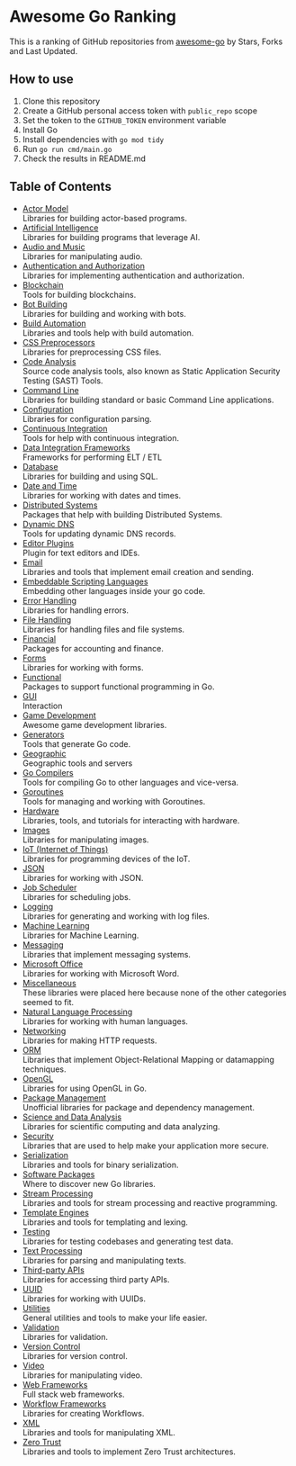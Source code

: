# Awesome Go Ranking

This is a ranking of GitHub repositories from
 [awesome-go](https://github.com/avelino/awesome-go)
 by Stars, Forks and Last Updated.
 
## How to use

1. Clone this repository
1. Create a GitHub personal access token with `public_repo` scope
1. Set the token to the `GITHUB_TOKEN` environment variable
1. Install Go
1. Install dependencies with `go mod tidy`
1. Run `go run cmd/main.go`
1. Check the results in README.md 
 

## Table of Contents

* [Actor Model](docs/Actor-Model.md)<br/>Libraries for building actor-based programs.
* [Artificial Intelligence](docs/Artificial-Intelligence.md)<br/>Libraries for building programs that leverage AI.
* [Audio and Music](docs/Audio-and-Music.md)<br/>Libraries for manipulating audio.
* [Authentication and Authorization](docs/Authentication-and-Authorization.md)<br/>Libraries for implementing authentication and authorization.
* [Blockchain](docs/Blockchain.md)<br/>Tools for building blockchains.
* [Bot Building](docs/Bot-Building.md)<br/>Libraries for building and working with bots.
* [Build Automation](docs/Build-Automation.md)<br/>Libraries and tools help with build automation.
* [CSS Preprocessors](docs/CSS-Preprocessors.md)<br/>Libraries for preprocessing CSS files.
* [Code Analysis](docs/Code-Analysis.md)<br/>Source code analysis tools, also known as Static Application Security Testing (SAST) Tools.
* [Command Line](docs/Command-Line.md)<br/>Libraries for building standard or basic Command Line applications.
* [Configuration](docs/Configuration.md)<br/>Libraries for configuration parsing.
* [Continuous Integration](docs/Continuous-Integration.md)<br/>Tools for help with continuous integration.
* [Data Integration Frameworks](docs/Data-Integration-Frameworks.md)<br/>Frameworks for performing ELT / ETL
* [Database](docs/Database.md)<br/>Libraries for building and using SQL.
* [Date and Time](docs/Date-and-Time.md)<br/>Libraries for working with dates and times.
* [Distributed Systems](docs/Distributed-Systems.md)<br/>Packages that help with building Distributed Systems.
* [Dynamic DNS](docs/Dynamic-DNS.md)<br/>Tools for updating dynamic DNS records.
* [Editor Plugins](docs/Editor-Plugins.md)<br/>Plugin for text editors and IDEs.
* [Email](docs/Email.md)<br/>Libraries and tools that implement email creation and sending.
* [Embeddable Scripting Languages](docs/Embeddable-Scripting-Languages.md)<br/>Embedding other languages inside your go code.
* [Error Handling](docs/Error-Handling.md)<br/>Libraries for handling errors.
* [File Handling](docs/File-Handling.md)<br/>Libraries for handling files and file systems.
* [Financial](docs/Financial.md)<br/>Packages for accounting and finance.
* [Forms](docs/Forms.md)<br/>Libraries for working with forms.
* [Functional](docs/Functional.md)<br/>Packages to support functional programming in Go.
* [GUI](docs/GUI.md)<br/>Interaction
* [Game Development](docs/Game-Development.md)<br/>Awesome game development libraries.
* [Generators](docs/Generators.md)<br/>Tools that generate Go code.
* [Geographic](docs/Geographic.md)<br/>Geographic tools and servers
* [Go Compilers](docs/Go-Compilers.md)<br/>Tools for compiling Go to other languages and vice-versa.
* [Goroutines](docs/Goroutines.md)<br/>Tools for managing and working with Goroutines.
* [Hardware](docs/Hardware.md)<br/>Libraries, tools, and tutorials for interacting with hardware.
* [Images](docs/Images.md)<br/>Libraries for manipulating images.
* [IoT (Internet of Things)](docs/IoT-(Internet-of-Things).md)<br/>Libraries for programming devices of the IoT.
* [JSON](docs/JSON.md)<br/>Libraries for working with JSON.
* [Job Scheduler](docs/Job-Scheduler.md)<br/>Libraries for scheduling jobs.
* [Logging](docs/Logging.md)<br/>Libraries for generating and working with log files.
* [Machine Learning](docs/Machine-Learning.md)<br/>Libraries for Machine Learning.
* [Messaging](docs/Messaging.md)<br/>Libraries that implement messaging systems.
* [Microsoft Office](docs/Microsoft-Office.md)<br/>Libraries for working with Microsoft Word.
* [Miscellaneous](docs/Miscellaneous.md)<br/>These libraries were placed here because none of the other categories seemed to fit.
* [Natural Language Processing](docs/Natural-Language-Processing.md)<br/>Libraries for working with human languages.
* [Networking](docs/Networking.md)<br/>Libraries for making HTTP requests.
* [ORM](docs/ORM.md)<br/>Libraries that implement Object-Relational Mapping or datamapping techniques.
* [OpenGL](docs/OpenGL.md)<br/>Libraries for using OpenGL in Go.
* [Package Management](docs/Package-Management.md)<br/>Unofficial libraries for package and dependency management.
* [Science and Data Analysis](docs/Science-and-Data-Analysis.md)<br/>Libraries for scientific computing and data analyzing.
* [Security](docs/Security.md)<br/>Libraries that are used to help make your application more secure.
* [Serialization](docs/Serialization.md)<br/>Libraries and tools for binary serialization.
* [Software Packages](docs/Software-Packages.md)<br/>Where to discover new Go libraries.
* [Stream Processing](docs/Stream-Processing.md)<br/>Libraries and tools for stream processing and reactive programming.
* [Template Engines](docs/Template-Engines.md)<br/>Libraries and tools for templating and lexing.
* [Testing](docs/Testing.md)<br/>Libraries for testing codebases and generating test data.
* [Text Processing](docs/Text-Processing.md)<br/>Libraries for parsing and manipulating texts.
* [Third-party APIs](docs/Third-party-APIs.md)<br/>Libraries for accessing third party APIs.
* [UUID](docs/UUID.md)<br/>Libraries for working with UUIDs.
* [Utilities](docs/Utilities.md)<br/>General utilities and tools to make your life easier.
* [Validation](docs/Validation.md)<br/>Libraries for validation.
* [Version Control](docs/Version-Control.md)<br/>Libraries for version control.
* [Video](docs/Video.md)<br/>Libraries for manipulating video.
* [Web Frameworks](docs/Web-Frameworks.md)<br/>Full stack web frameworks.
* [Workflow Frameworks](docs/Workflow-Frameworks.md)<br/>Libraries for creating Workflows.
* [XML](docs/XML.md)<br/>Libraries and tools for manipulating XML.
* [Zero Trust](docs/Zero-Trust.md)<br/>Libraries and tools to implement Zero Trust architectures.
